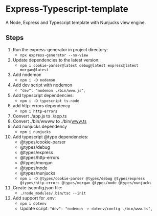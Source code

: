 # Express-Typescript-template
A Node, Express and Typescript template with Nunjucks view engine.

## Steps
1.	Run the express-generator in project directory:
	-	`npx express-generator --no-view`
1.	Update dependencies to the latest version:
	-	`npm i cookie-parser@latest debug@latest express@latest morgan@latest`
1.	Add nodemon
	-	`npm i -D nodemon`
1.	Add dev script with nodemon
	-	`"dev": "nodemon ./bin/www.js",`
1.	Add typescript dependencies:
	-	`npm i -D typescript ts-node`
1.	add http-errors dependency
	-	`npm i http-errors`
1.	Convert ./app.js to ./app.ts
1.	Convert ./bin/wwww to ./bin/www.ts
1.	Add nunjucks dependency
	-	`npm i nunjucks`
1.	Add typescript @type dependencies:
	-	@types/cookie-parser
	-	@types/debug
	-	@types/express
	-	@types/http-errors
	-	@types/morgan
	-	@types/node
	-	@types/nunjucks
	-	`npm i -D @types/cookie-parser @types/debug @types/express @types/http-errors @types/morgan @types/node @types/nunjucks`
1.	Create tsconfig.json file:
	-	`./node_modules/.bin/tsc --init`
1.	Add support for .env:
	-	`npm i dotenv`
	-	Update script: `"dev": "nodemon -r dotenv/config ./bin/www.ts",`